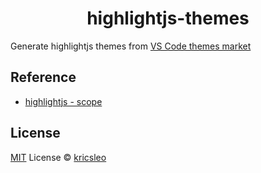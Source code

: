 <h1 align="center">
  highlightjs-themes
</h1>

Generate highlightjs themes from [VS Code themes market](https://github.com/microsoft/vscode)

## Reference

- [highlightjs - scope](https://highlightjs.readthedocs.io/en/latest/css-classes-reference.html#stylable-scopes)

## License

[MIT](./LICENSE) License © [kricsleo](https://github.com/kricsleo)
